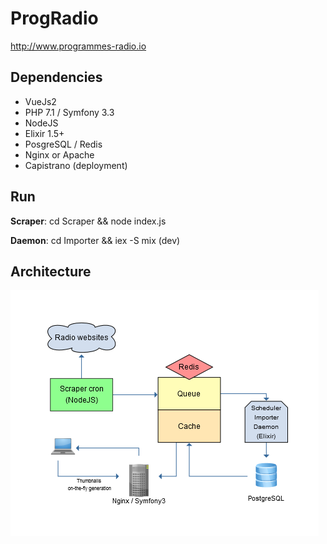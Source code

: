 ProgRadio
=========

http://www.programmes-radio.io

Dependencies
--------------
- VueJs2
- PHP 7.1 / Symfony 3.3
- NodeJS
- Elixir 1.5+
- PosgreSQL / Redis
- Nginx or Apache
- Capistrano (deployment)

Run
--------------
**Scraper**: cd Scraper && node index.js

**Daemon**: cd Importer && iex -S mix (dev)

Architecture
--------------

![Flowchart](docs/ProgRadioFlowchart.png)

